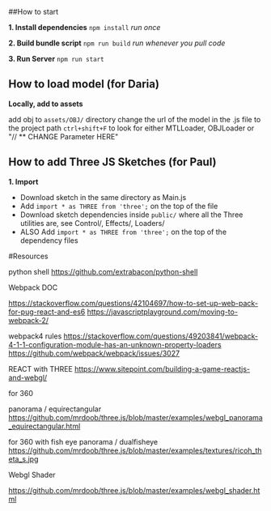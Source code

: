 
##How to start

**1. Install dependencies**
`npm install` *run once*

**2. Build bundle script**
`npm run build` *run whenever you pull code*

**3. Run Server**
`npm run start`


## How to load model (for Daria)

**Locally, add to assets**

add obj to `assets/OBJ/` directory
change the url of the model in the .js file to the project path
`ctrl+shift+F` to look for either MTLLoader, OBJLoader or "// ** CHANGE Parameter HERE"  


## How to add Three JS Sketches (for Paul)
**1. Import**
 - Download sketch in the same directory as Main.js
 - Add `import * as THREE from 'three';` on the top of the file
 - Download sketch dependencies inside `public/` where all the Three utilities are, see Control/, Effects/, Loaders/
 - ALSO Add `import * as THREE from 'three';` on the top of the dependency files



#Resources

python shell
https://github.com/extrabacon/python-shell

Webpack DOC

https://stackoverflow.com/questions/42104697/how-to-set-up-web-pack-for-pug-react-and-es6
https://javascriptplayground.com/moving-to-webpack-2/

webpack4 rules
https://stackoverflow.com/questions/49203841/webpack-4-1-1-configuration-module-has-an-unknown-property-loaders
https://github.com/webpack/webpack/issues/3027


REACT with THREE 
https://www.sitepoint.com/building-a-game-reactjs-and-webgl/

for 360

panorama / equirectangular
https://github.com/mrdoob/three.js/blob/master/examples/webgl_panorama_equirectangular.html

for 360 with fish eye
panorama / dualfisheye
https://github.com/mrdoob/three.js/blob/master/examples/textures/ricoh_theta_s.jpg

Webgl Shader

https://github.com/mrdoob/three.js/blob/master/examples/webgl_shader.html

